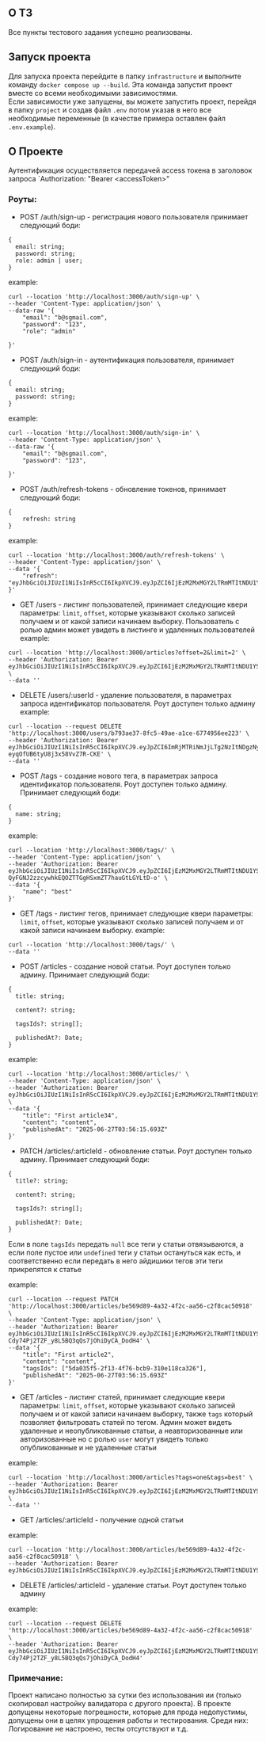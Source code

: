 ## О ТЗ
Все пункты тестового задания успешно реализованы.
## Запуск проекта
Для запуска проекта перейдите в папку `infrastructure` и выполните команду `docker compose up --build`. Эта команда запустит проект вместе со всеми необходимыми зависимостями.  
Если зависимости уже запущены, вы можете запустить проект, перейдя в папку `project` и создав файл `.env` потом указав в него все необходимые переменные (в качестве примера оставлен файл `.env.example`).

## O Проекте


Аутентификация осуществляется передачей access токена в заголовок запроса `Authorization: "Bearer \<accessToken\>" 
### Роуты:
- POST /auth/sign-up - регистрация нового пользователя принимает следующий боди:
```
{
  email: string;
  password: string;
  role: admin | user;
}
```
example:
```
curl --location 'http://localhost:3000/auth/sign-up' \
--header 'Content-Type: application/json' \
--data-raw '{
    "email": "b@sgmail.com",
    "password": "123",
    "role": "admin"

}'
```

- POST /auth/sign-in - аутентификация пользователя, принимает следующий боди:
```
{
  email: string;
  password: string;
}
```
example:
```
curl --location 'http://localhost:3000/auth/sign-in' \
--header 'Content-Type: application/json' \
--data-raw '{
    "email": "b@sgmail.com",
    "password": "123",

}'
```

- POST /auth/refresh-tokens - обновление токенов, принимает следующий боди:
```
{
    refresh: string
}
```
example:
```
curl --location 'http://localhost:3000/auth/refresh-tokens' \
--header 'Content-Type: application/json' \
--data '{
    "refresh": "eyJhbGciOiJIUzI1NiIsInR5cCI6IkpXVCJ9.eyJpZCI6IjEzM2MxMGY2LTRmMTItNDU1YS1iNjEzLTEyMGQxNDhmZDZlYSIsImlhdCI6MTc1MTAzMzA2NSwiZXhwIjoxNzUxMDg3MDY1fQ.ZkMWqRFmiwpIjU7xNzf5inQciP2SuE1Of3Cpx8aTRdo"
}'
```

- GET /users - листинг пользователей, принимает следующие квери параметры: `limit`, `offset`, которые указывают сколько записей получаем и от какой записи начинаем выборку. Пользователь с ролью админ может увидеть в листинге и удаленных пользователей
example:
```
curl --location 'http://localhost:3000/articles?offset=2&limit=2' \
--header 'Authorization: Bearer eyJhbGciOiJIUzI1NiIsInR5cCI6IkpXVCJ9.eyJpZCI6IjEzM2MxMGY2LTRmMTItNDU1YS1iNjEzLTEyMGQxNDhmZDZlYSIsInJvbGUiOiJhZG1pbiIsImlhdCI6MTc1MTAwOTg2NCwiZXhwIjoxNzUxMDEwNzY0fQ.4GZN_uM4YE6AWe6ZWDgd_njsXQ6OeYzl7xtaH8yJTto' \
--data ''
```

- DELETE /users/:userId - удаление пользователя, в параметрах запроса идентификатор пользователя. Роут доступен только админу
example:
```
curl --location --request DELETE 'http://localhost:3000/users/b793ae37-8fc5-49ae-a1ce-6774956ee223' \
--header 'Authorization: Bearer eyJhbGciOiJIUzI1NiIsInR5cCI6IkpXVCJ9.eyJpZCI6ImRjMTRiNmJjLTg2NzItNDgzNy04M2Y2LTViYmMwNzM4MGM4NyIsInJvbGUiOiJ1c2VyIiwiaWF0IjoxNzUwOTczMjIwLCJleHAiOjE3NTA5NzQxMjB9.hN89_MSsZTa1fIrW-eyqOfUB6tyU8j3x58VvZ7R-CKE' \
--data ''
``` 

- POST /tags - создание нового тега, в параметрах запроса идентификатор пользователя. Роут доступен только админу. Принимает следующий боди:
```
{
  name: string;
}
```
example:
```
curl --location 'http://localhost:3000/tags/' \
--header 'Content-Type: application/json' \
--header 'Authorization: Bearer eyJhbGciOiJIUzI1NiIsInR5cCI6IkpXVCJ9.eyJpZCI6IjEzM2MxMGY2LTRmMTItNDU1YS1iNjEzLTEyMGQxNDhmZDZlYSIsInJvbGUiOiJhZG1pbiIsImlhdCI6MTc1MDk3Mjc2MSwiZXhwIjoxNzUwOTczNjYxfQ.-QyFGNJ2zzcywhkEQOZTTGgHSxmZT7hauGtLGYLtD-o' \
--data '{
    "name": "best"
}'
```

- GET /tags - листинг тегов, принимает следующие квери параметры: `limit`, `offset`, которые указывают сколько записей получаем и от какой записи начинаем выборку.
example:
```
curl --location 'http://localhost:3000/tags/' \
--data ''
```

- POST /articles - создание новой статьи. Роут доступен только админу. Принимает следующий боди:
```
{
  title: string;

  content?: string;

  tagsIds?: string[];

  publishedAt?: Date;
}
```

example:
```
curl --location 'http://localhost:3000/articles/' \
--header 'Content-Type: application/json' \
--header 'Authorization: Bearer eyJhbGciOiJIUzI1NiIsInR5cCI6IkpXVCJ9.eyJpZCI6IjEzM2MxMGY2LTRmMTItNDU1YS1iNjEzLTEyMGQxNDhmZDZlYSIsInJvbGUiOiJhZG1pbiIsImlhdCI6MTc1MTAzNDc5MSwiZXhwIjoxNzUxMDM1NjkxfQ.um_kwwLlOMxnUU0Xdqnvn8pVoBu7T9UlS3DEc_T1g7s' \
--data '{
    "title": "First article34",
    "content": "content",
    "publishedAt": "2025-06-27T03:56:15.693Z"
}'
```

- PATCH /articles/:articleId - обновление статьи. Роут доступен только админу. Принимает следующий боди:
```
{
  title?: string;

  content?: string;

  tagsIds?: string[];

  publishedAt?: Date;
}
```
Если в поле `tagsIds` передать `null` все теги у статьи отвязываются, а если поле пустое или `undefined` теги у статьи остануться как есть, и соответственно если передать в него айдишики тегов эти теги прикрепятся к статье

example:
```
curl --location --request PATCH 'http://localhost:3000/articles/be569d89-4a32-4f2c-aa56-c2f8cac50918' \
--header 'Content-Type: application/json' \
--header 'Authorization: Bearer eyJhbGciOiJIUzI1NiIsInR5cCI6IkpXVCJ9.eyJpZCI6IjEzM2MxMGY2LTRmMTItNDU1YS1iNjEzLTEyMGQxNDhmZDZlYSIsInJvbGUiOiJhZG1pbiIsImlhdCI6MTc1MTAwNzMzMiwiZXhwIjoxNzUxMDA4MjMyfQ.jbvOI-Cdy74Pj2TZF_y8L5BQ3qQs7jOhiDyCA_DodH4' \
--data '{
    "title": "First article2",
    "content": "content",
    "tagsIds": ["5da035f5-2f13-4f76-bcb9-310e118ca326"],
    "publishedAt": "2025-06-27T03:56:15.693Z"
}'
```

- GET /articles - листинг статей, принимает следующие квери параметры: `limit`, `offset`, которые указывают сколько записей получаем и от какой записи начинаем выборку, также `tags` который позволяет фильтровать статей по тегом. Админ может видеть удаленные и неопубликованные статьи, а неавторизованные или авторизованные но с ролью `user` могут увидеть только опубликованные и не удаленные статьи

example:
```
curl --location 'http://localhost:3000/articles?tags=one&tags=best' \
--header 'Authorization: Bearer eyJhbGciOiJIUzI1NiIsInR5cCI6IkpXVCJ9.eyJpZCI6IjEzM2MxMGY2LTRmMTItNDU1YS1iNjEzLTEyMGQxNDhmZDZlYSIsInJvbGUiOiJhZG1pbiIsImlhdCI6MTc1MTAwOTg2NCwiZXhwIjoxNzUxMDEwNzY0fQ.4GZN_uM4YE6AWe6ZWDgd_njsXQ6OeYzl7xtaH8yJTto' \
--data ''
```

- GET /articles/:articleId - получение одной статьи

example:
```
curl --location 'http://localhost:3000/articles/be569d89-4a32-4f2c-aa56-c2f8cac50918' \
--header 'Authorization: Bearer eyJhbGciOiJIUzI1NiIsInR5cCI6IkpXVCJ9.eyJpZCI6IjEzM2MxMGY2LTRmMTItNDU1YS1iNjEzLTEyMGQxNDhmZDZlYSIsInJvbGUiOiJhZG1pbiIsImlhdCI6MTc1MTAxMDYxMiwiZXhwIjoxNzUxMDExNTEyfQ.ZJp3_0Uh4DINMtbk2PmLSqiL4LQD2WyNnGOr4jHgVtc'
```


- DELETE /articles/:articleId - удаление статьи. Роут доступен только админу

example:
```
curl --location --request DELETE 'http://localhost:3000/articles/be569d89-4a32-4f2c-aa56-c2f8cac50918' \
--header 'Authorization: Bearer eyJhbGciOiJIUzI1NiIsInR5cCI6IkpXVCJ9.eyJpZCI6IjEzM2MxMGY2LTRmMTItNDU1YS1iNjEzLTEyMGQxNDhmZDZlYSIsInJvbGUiOiJhZG1pbiIsImlhdCI6MTc1MTAwNzMzMiwiZXhwIjoxNzUxMDA4MjMyfQ.jbvOI-Cdy74Pj2TZF_y8L5BQ3qQs7jOhiDyCA_DodH4'
```
### Примечание:
Проект написано полностью за сутки без использования ии (только скопировал настройку валидатора с другого проекта).
В проекте допущены некоторые погрешности, которые для прода недопустимы, допущены они в целях упрощения работы и тестирования.
Среди них: Логирование не настроено, тесты отсутствуют и т.д.
